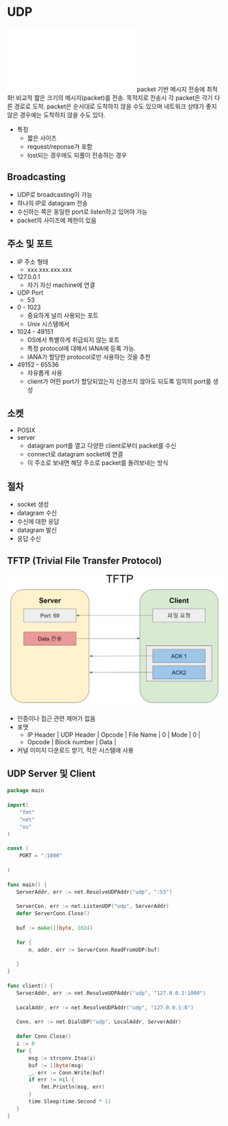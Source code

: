# UDP
![](../img/udp/udp.img)
packet 기반 메시지 전송에 최적화!
비교적 짧은 크기의 메시지(packet)를 전송.
목적지로 전송시 각 packet은 각기 다른 경로로 도착.
packet은 순서대로 도착하지 않을 수도 있으며 네트워크 상태가 좋지 않은 경우에는 도착하지 않을 수도 있다.

 * 특징
   * 짧은 사이즈
   * request/reponse가 포함
   * lost되는 경우에도 되풀이 전송하는 경우

## Broadcasting
 * UDP로 broadcasting이 가능
 * 하나의 IP로 datagram 전송
 * 수신하는 쪽은 동일한 port로 listen하고 있어야 가능
 * packet의 사이즈에 제한이 있음

## 주소 및 포트
 * IP 주소 형태
   * xxx.xxx.xxx.xxx
 * 127.0.0.1
   * 자기 자신 machine에 연결
 * UDP Port
   * 53
 * 0 - 1023
   * 중요하게 널리 사용되는 포트
   * Unix 시스템에서 
 * 1024 - 49151
   * OS에서 특별하게 취급되지 않는 포트
   * 특정 protocol에 대해서 IANA에 등록 가능.
   * IANA가 할당한 protocol로만 사용하는 것을 추천
 * 49152 - 65536
   * 자유롭게 사용
   * client가 어떤 port가 할당되었는지 신경쓰지 않아도 되도록 임의의 port를 생성
    
## 소켓
 * POSIX
 * server
   * datagram port를 열고 다양한 client로부터 packet를 수신
   * connect로 datagram socket에 연결
   * 이 주소로 보내면 해당 주소로 packet를 돌려보내는 방식
## 절차
 * socket 생성
 * datagram 수신
 * 수신에 대한 응답
 * datagram 발신
 * 응답 수신

## TFTP (Trivial File Transfer Protocol)
![](../img/udp/tftp.png)   
 * 인증이나 접근 관련 제어가 없음
 * 포맷
   * IP Header | UDP Header | Opcode | File Name | 0 | Mode | 0 |
   * Opcode | Block number | Data |
 * 커널 이미지 다운로드 받기, 작은 시스템에 사용


## UDP Server 및 Client
 ```go
 package main

 import(
     "fmt"
     "net"
     "os"
 )

 const (
     PORT = ":1000"

 )

func main() {
    ServerAddr, err := net.ResolveUDPAddr("udp", ":53")

    ServerCon, err := net.ListenUDP("udp", ServerAddr)
    defer ServerConn.Close()

    buf := make([]byte, 1024)

    for {
        n, addr, err := ServerConn.ReadFromUDP(buf)

    }
}

func client() {
    ServerAddr, err := net.ResolveUDPAddr("udp", "127.0.0.1:1000")

    LocalAddr, err := net.ResolveUDPAddr("udp", "127.0.0.1:0")

    Conn, err := net.DialUDP("udp", LocalAddr, ServerAddr)

    defer Conn.Close()
    i := 0
    for {
        msg := strconv.Itoa(i)
        buf := []byte(msg)
        _, err := Conn.Write(buf)
        if err != nil {
            fmt.Println(msg, err)
        }
        time.Sleep(time.Second * 1)
    }
}
 ```